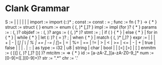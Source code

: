 # Clank Grammar

S       := <import>
         | <const>
         | <func>
         | <struct>
         | <enum>
         | <impl>
         | <trait>
import  := import <id> (::<id>)* ;
const   := const <id> : <type> = <expr> ;
func    := fn <id> ( <params>? ) -> <type> { <stmt>* }
struct  := struct <id> { <objdef> }
enum    := enum <id> { <enmitm> (, <enmitm>)* [,]? }
impl    := impl <id>  (for <id>)? { <stmt>* }
params  := <id> : <type> (, <params>)?
objdef  := <id> : <type> (, <objdef>)?
args    := ( <expr> (, <expr>)* )?
stmt    := <expr> ;
         | if ( <expr> ) { <stmt>* }
         | else { <stmt>* }
         | for <id> in <expr> { <stmt>* }
         | while <expr> { <stmt>* }
         | let <id> (: <type>)? ( = <expr> )? ;
         | when <expr> { <stmt>* }
         | match <expr> { <mtcitm> (, <mtcitm>)* [,]? }
expr    := <num>
         | <id>
         | <str>
         | <expr> + <expr>
         | <expr> - <expr>
         | <expr> [*] <expr>
         | <expr> \ <expr>
         | <expr> % <expr>
         | <expr> += <expr>
         | <expr> -= <expr>
         | <expr> [*]= <expr>
         | <expr> \= <expr>
         | <expr> %= <expr>
         | <expr> == <expr>
         | <expr> != <expr>
         | <expr> > <expr>
         | <expr> < <expr>
         | <expr> >= <expr>
         | <expr> <= <expr>
         | - <expr>
         | + <expr>
         | true
         | false
         | <str>
         | <chr>
         | <expr> . <id>
         | <id> :: <expr>
         | <expr> as <type>
type    := i32
         | u8
         | string
         | char
         | bool
         | <id>
         | <id> [<] <type> [>]
         | \[ <type> \]
enmitm  := <id> ( [(] <type> (, <type>)? [,]? [)] )?
mtcitm  := <expr> => { <stmt>* }
id      := [a-zA-Z_][a-zA-Z0-9_]*
num     := [0-9]+([.][0-9]+)?
str     := ".*"
chr     := '.'
